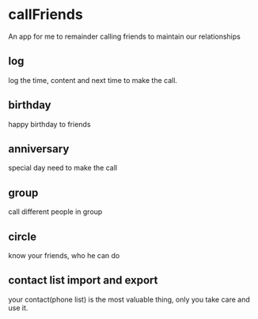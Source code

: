 # callFriends
An app for me to remainder calling friends to maintain our relationships

## log
log the time, content and next time to make the call.

## birthday 
happy birthday to friends

## anniversary
special day need to make the call

## group
call different people in group

## circle
know your friends, who he can do

## contact list import and export
your contact(phone list) is the most valuable thing, only you take care and use it.


